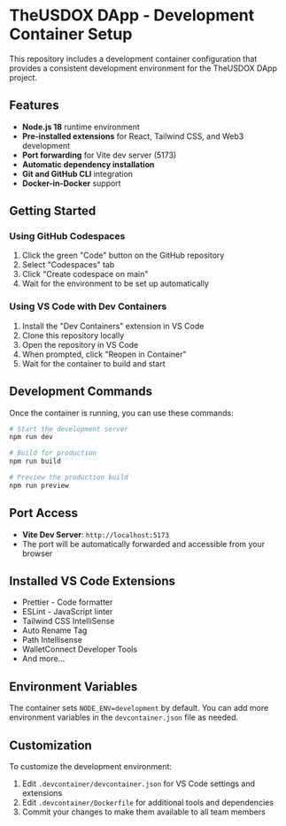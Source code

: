 # TheUSDOX DApp - Development Container Setup

This repository includes a development container configuration that provides a consistent development environment for the TheUSDOX DApp project.

## Features

- **Node.js 18** runtime environment
- **Pre-installed extensions** for React, Tailwind CSS, and Web3 development
- **Port forwarding** for Vite dev server (5173)
- **Automatic dependency installation**
- **Git and GitHub CLI** integration
- **Docker-in-Docker** support

## Getting Started

### Using GitHub Codespaces

1. Click the green "Code" button on the GitHub repository
2. Select "Codespaces" tab
3. Click "Create codespace on main"
4. Wait for the environment to be set up automatically

### Using VS Code with Dev Containers

1. Install the "Dev Containers" extension in VS Code
2. Clone this repository locally
3. Open the repository in VS Code
4. When prompted, click "Reopen in Container"
5. Wait for the container to build and start

## Development Commands

Once the container is running, you can use these commands:

```bash
# Start the development server
npm run dev

# Build for production
npm run build

# Preview the production build
npm run preview
```

## Port Access

- **Vite Dev Server**: `http://localhost:5173`
- The port will be automatically forwarded and accessible from your browser

## Installed VS Code Extensions

- Prettier - Code formatter
- ESLint - JavaScript linter
- Tailwind CSS IntelliSense
- Auto Rename Tag
- Path Intellisense
- WalletConnect Developer Tools
- And more...

## Environment Variables

The container sets `NODE_ENV=development` by default. You can add more environment variables in the `devcontainer.json` file as needed.

## Customization

To customize the development environment:

1. Edit `.devcontainer/devcontainer.json` for VS Code settings and extensions
2. Edit `.devcontainer/Dockerfile` for additional tools and dependencies
3. Commit your changes to make them available to all team members